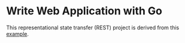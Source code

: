 # Write Web Application with Go

This representational state transfer (REST) project is derived from this [example](https://golang.org/doc/articles/wiki/).
